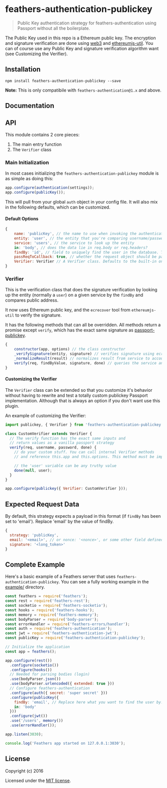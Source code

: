 # feathers-authentication-publickey

> Public Key authentication strategy for feathers-authentication using Passport without all the boilerplate.

The Public Key used in this repo is a Ethereum public key. The encryption and signature verification are done using [web3](https://github.com/ethereum/web3.js) and [ethereumjs-util](https://github.com/ethereumjs/ethereumjs-util). You can of course use any Public Key and signature verification algorithm want (see Customizing the Verifier).

## Installation

```
npm install feathers-authentication-publickey --save
```

**Note:** This is only compatibile with `feathers-authentication@1.x` and above.

## Documentation

## API

This module contains 2 core pieces:

1. The main entry function
3. The `Verifier` class

### Main Initialization

In most cases initializing the `feathers-authentication-publickey` module is as simple as doing this:

```js
app.configure(authentication(settings));
app.configure(publicKey());
```

This will pull from your global `auth` object in your config file. It will also mix in the following defaults, which can be customized.

#### Default Options

```js
{
    name: 'publicKey', // the name to use when invoking the authentication Strategy
    entity: 'user', // the entity that you're comparing username/password against
    service: 'users', // the service to look up the entity
    in: 'body', // does the data lie in req.body or req.headers?
    findBy: 'id', // field to uniquely find the user in the database. This field should be present in the request
    passReqToCallback: true, // whether the request object should be passed to `verify`
    Verifier: Verifier // A Verifier class. Defaults to the built-in one but can be a custom one. See below for details.
}
```

### Verifier

This is the verification class that does the signature verification by looking up the entity (normally a `user`) on a given service by the `findBy` and compares public address.

It now uses Ethereum public key, and the `ecrecover` tool from `ethereumjs-util` to verify the signature.

It has the following methods that can all be overridden. All methods return a promise except `verify`, which has the exact same signature as [passport-publickey](https://github.com/amaurymartiny/passport-publickey).

```js
{
    constructor(app, options) // the class constructor
    _verifySignature(entity, signature) // verifies signature using ecrecover
    _normalizeResult(result) // normalizes result from service to account for pagination
    verify(req, findByValue, signature, done) // queries the service and calls the other internal functions.
}
```


#### Customizing the Verifier

The `Verifier` class can be extended so that you customize it's behavior without having to rewrite and test a totally custom publickey Passport implementation. Although that is always an option if you don't want use this plugin.

An example of customizing the Verifier:

```js
import publickey, { Verifier } from 'feathers-authentication-publickey';

class CustomVerifier extends Verifier {
  // The verify function has the exact same inputs and 
  // return values as a vanilla passport strategy
  verify(req, username, password, done) {
    // do your custom stuff. You can call internal Verifier methods
    // and reference this.app and this.options. This method must be implemented.

    // the 'user' variable can be any truthy value
    done(null, user);
  }
}

app.configure(publickey({ Verifier: CustomVerifier }));
```

## Expected Request Data
By default, this strategy expects a payload in this format (if `findBy` has been set to 'email'). Replace 'email'
by the value of findBy.

```js
{
  strategy: 'publicKey',
  email: '<email>', // or nonce: '<nonce>', or some other field defined by findBy
  signature: '<long_token>'
}
```

## Complete Example

Here's a basic example of a Feathers server that uses `feathers-authentication-publickey`. You can see a fully working example in the [example/](./example/) directory.

```js
const feathers = require('feathers');
const rest = require('feathers-rest');
const socketio = require('feathers-socketio');
const hooks = require('feathers-hooks');
const memory = require('feathers-memory');
const bodyParser = require('body-parser');
const errorHandler = require('feathers-errors/handler');
const auth = require('feathers-authentication');
const jwt = require('feathers-authentication-jwt');
const publicKey = require('feathers-authentication-publickey');

// Initialize the application
const app = feathers();

app.configure(rest())
  .configure(socketio())
  .configure(hooks())
  // Needed for parsing bodies (login)
  .use(bodyParser.json())
  .use(bodyParser.urlencoded({ extended: true }))
  // Configure feathers-authentication
  .configure(auth({ secret: 'super secret' }))
  .configure(publicKey({
    findBy: 'email', // Replace here what you want to find the user by. This field must be in the request body
    in: 'body'
  }))
  .configure(jwt())
  .use('/users', memory())
  .use(errorHandler());

app.listen(3030);

console.log('Feathers app started on 127.0.0.1:3030');
```

## License

Copyright (c) 2016

Licensed under the [MIT license](LICENSE).
